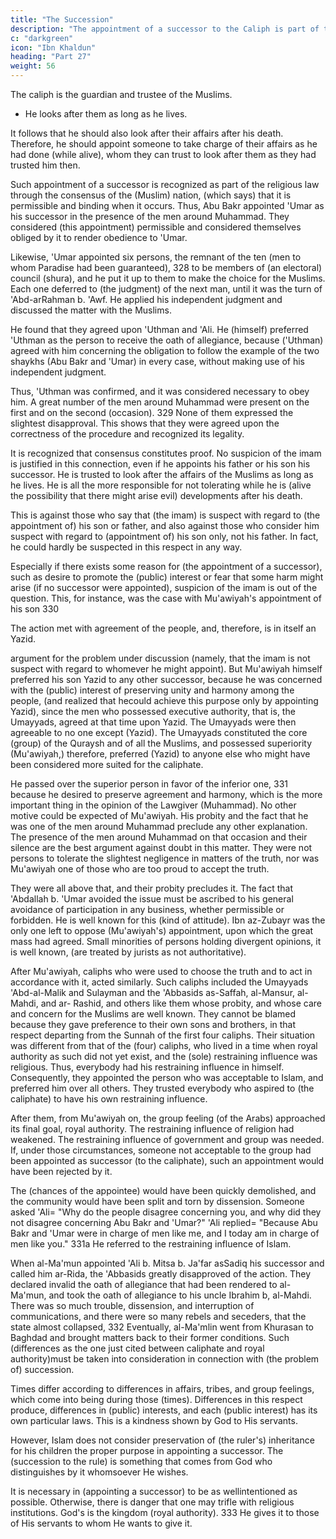 ```yaml
---
title: "The Succession"
description: "The appointment of a successor to the Caliph is part of the religious law through the consensus of the (Muslim) nation, (which says) that it is permissible and binding when it occurs"
c: "darkgreen"
icon: "Ibn Khaldun"
heading: "Part 27"
weight: 56
---
```




<!-- It should be known that we have been discussing the imamate and mentioned
the fact that it is part of the religious law because it serves the (public) interest. (We
have stated) that its real meaning is the supervision of the interests of the Muslim nation in both their worldly and their religious affairs. 327  -->

The caliph is the guardian and trustee of the Muslims. 
- He looks after them as long as he lives. 

It follows that he should also look after their affairs after his death. Therefore, he should appoint someone to take charge of their affairs as he had done (while alive), whom they can trust to look after them as they had trusted him then.

Such appointment of a successor is recognized as part of the religious law through the consensus of the (Muslim) nation, (which says) that it is permissible and binding when it occurs. Thus, Abu Bakr appointed 'Umar as his successor in the presence of the men around Muhammad. They considered (this appointment) permissible and considered themselves obliged by it to render obedience to 'Umar.

Likewise, 'Umar appointed six persons, the remnant of the ten (men to whom Paradise had been guaranteed), 328 to be members of (an electoral) council (shura), and he put it up to them to make the choice for the Muslims. Each one deferred to
(the judgment) of the next man, until it was the turn of 'Abd-arRahman b. 'Awf. He applied his independent judgment and discussed the matter with the Muslims. 

He found that they agreed upon 'Uthman and 'Ali. He (himself) preferred 'Uthman as the person to receive the oath of allegiance, because ('Uthman) agreed with him concerning the obligation to follow the example of the two shaykhs (Abu Bakr and 'Umar) in every case, without making use of his independent judgment. 

Thus, 'Uthman was confirmed, and it was considered necessary to obey him. A great number of the men around Muhammad were present on the first and on the second (occasion). 329 None of them expressed the slightest disapproval. This shows that
they were agreed upon the correctness of the procedure and recognized its legality. 

It is recognized that consensus constitutes proof. No suspicion of the imam is justified in this connection, even if he appoints his father or his son his successor. He is trusted to look after the affairs of the Muslims as long as he lives. He is all the more responsible for not tolerating while he is (alive the possibility that there might arise evil) developments after his death. 

This is against those who say that (the imam) is suspect with regard to (the appointment of) his son or father, and also against those who consider him suspect with regard to (appointment of) his son only, not his father. In fact, he could hardly be suspected in this respect in any way. 

Especially if there exists some reason for (the appointment of a successor), such as desire to promote the (public) interest or fear that some harm might arise (if no successor were appointed), suspicion of the imam is out of the question.
This, for instance, was the case with Mu'awiyah's appointment of his son 330 

The action met with agreement of the people, and, therefore, is in itself an Yazid. 

argument for the problem under discussion (namely, that the imam is not suspect with regard to whomever he might appoint). But Mu'awiyah himself preferred his son Yazid to any other successor, because he was concerned with the (public)
interest of preserving unity and harmony among the people, (and realized that hecould achieve this purpose only by appointing Yazid), since the men who possessed executive authority, that is, the Umayyads, agreed at that time upon Yazid. The
Umayyads were then agreeable to no one except (Yazid). The Umayyads constituted the core (group) of the Quraysh and of all the Muslims, and possessed superiority (Mu'awiyah,) therefore, preferred (Yazid) to anyone else who might have been considered more suited for the caliphate. 

He passed over the superior person in favor of the inferior one, 331 because he desired to preserve agreement and harmony,
which is the more important thing in the opinion of the Lawgiver (Muhammad). No other motive could be expected of Mu'awiyah. His probity and the fact that he was one of the men around Muhammad preclude any other explanation. The presence of
the men around Muhammad on that occasion and their silence are the best argument against doubt in this matter. They were not persons to tolerate the slightest negligence in matters of the truth, nor was Mu'awiyah one of those who are too proud to accept the truth. 

They were all above that, and their probity precludes it. The fact that 'Abdallah b. 'Umar avoided the issue must be ascribed to his general avoidance of participation in any business, whether permissible or forbidden. He is well known for this (kind of attitude). Ibn az-Zubayr was the only one left to oppose (Mu'awiyah's) appointment, upon which the great mass had agreed. Small minorities of persons holding divergent opinions, it is well known, (are treated by jurists as not authoritative).

After Mu'awiyah, caliphs who were used to choose the truth and to act in accordance with it, acted similarly. Such caliphs included the Umayyads 'Abd-al-Malik and Sulayman and the 'Abbasids as-Saffah, al-Mansur, al-Mahdi, and ar-
Rashid, and others like them whose probity, and whose care and concern for the
Muslims are well known. They cannot be blamed because they gave preference to
their own sons and brothers, in that respect departing from the Sunnah of the first
four caliphs. Their situation was different from that of the (four) caliphs, who lived
in a time when royal authority as such did not yet exist, and the (sole) restraining
influence was religious. Thus, everybody had his restraining influence in himself.
Consequently, they appointed the person who was acceptable to Islam, and preferred
him over all others. They trusted everybody who aspired to (the caliphate) to have
his own restraining influence.

After them, from Mu'awiyah on, the group feeling (of the Arabs) approached its final goal, royal authority. The restraining influence of religion had weakened. The restraining influence of government and group was needed. If, under those circumstances, someone not acceptable to the group had been appointed as successor (to the caliphate), such an appointment would have been rejected by it. 

The (chances of the appointee) would have been quickly demolished, and the community would have been split and torn by dissension. Someone asked 'Ali= "Why do the people disagree concerning you, and why did they not disagree concerning Abu Bakr and 'Umar?" 'Ali replied= "Because Abu Bakr and 'Umar were in charge of men like me, and I today am in charge of men
like you." 331a He referred to the restraining influence of Islam.

When al-Ma'mun appointed 'Ali b. Mitsa b. Ja'far asSadiq his successor and called him ar-Rida, the 'Abbasids greatly disapproved of the action. They declared invalid the oath of allegiance that had been rendered to al-Ma'mun, and took the
oath of allegiance to his uncle Ibrahim b, al-Mahdi. There was so much trouble,
dissension, and interruption of communications, and there were so many rebels and
seceders, that the state almost collapsed, 332 Eventually, al-Ma'mlin went from
Khurasan to Baghdad and brought matters back to their former conditions.
Such (differences as the one just cited between caliphate and royal authority)must be taken into consideration in connection with (the problem of) succession.

Times differ according to differences in affairs, tribes, and group feelings, which come into being during those (times). Differences in this respect produce, differences in (public) interests, and each (public interest) has its own particular
laws. This is a kindness shown by God to His servants.

However, Islam does not consider preservation of (the ruler's) inheritance for his children the proper purpose in appointing a successor. The (succession to the rule) is something that comes from God who distinguishes by it whomsoever He
wishes.

It is necessary in (appointing a successor) to be as wellintentioned as possible. Otherwise, there is danger that one may trifle with religious institutions. God's is the kingdom (royal authority). 333 He gives it to those of His
servants to whom He wants to give it.

<!-- There are some matters in this connection which need explanation. First,  -->
